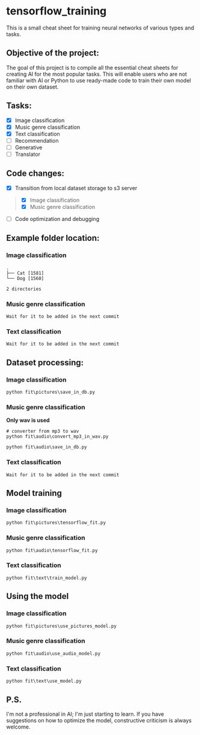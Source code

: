 # tensorflow_training

This is a small cheat sheet for training neural networks of various types and tasks.

## Objective of the project:
The goal of this project is to compile all the essential cheat sheets for creating AI for the most popular tasks. This will enable users who are not familiar with AI or Python to use ready-made code to train their own model on their own dataset.

## Tasks:
- [x] Image classification
- [x] Music genre classification
- [x] Text classification
- [ ] Recommendation
- [ ] Generative
- [ ] Translator

## Code changes:
- [x] Transition from local dataset storage to s3 server
> - [x] Image classification
> - [x] Music genre classification
- [ ] Code optimization and debugging

## Example folder location:
### Image classification
```
.
├── Cat [1581]
└── Dog [1560]

2 directories
```

### Music genre classification

```
Wait for it to be added in the next commit
```

### Text classification

```
Wait for it to be added in the next commit
```

## Dataset processing:
### Image classification
```
python fit\pictures\save_in_db.py
```

### Music genre classification

__Only wav is used__
```
# converter from mp3 to wav
python fit\audio\convert_mp3_in_wav.py

python fit\audio\save_in_db.py
```

### Text classification
```
Wait for it to be added in the next commit
```

## Model training
### Image classification
```
python fit\pictures\tensorflow_fit.py
```

### Music genre classification
```
python fit\audio\tensorflow_fit.py
```

### Text classification
```
python fit\text\train_model.py
```

## Using the model
### Image classification
```
python fit\pictures\use_pictures_model.py
```

### Music genre classification
```
python fit\audio\use_audio_model.py
```

### Text classification
```
python fit\text\use_model.py
```


## P.S.

I'm not a professional in AI; I'm just starting to learn. If you have suggestions on how to optimize the model, constructive criticism is always welcome.